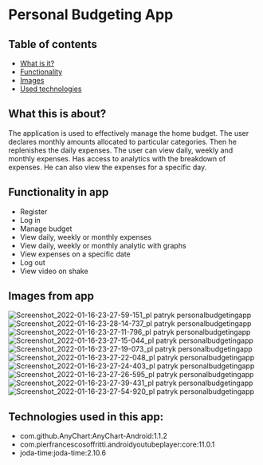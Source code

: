 # Personal Budgeting App


## Table of contents
* [What is it?](#what-this-is-about)
* [Functionality](#functionality-in-app)
* [Images](#images-from-app)
* [Used technologies](#technologies-used-in-this-project)

## What this is about?

The application is used to effectively manage the home budget. The user declares monthly amounts allocated to particular categories. Then he replenishes the daily expenses. The user can view daily, weekly and monthly expenses. Has access to analytics with the breakdown of expenses. He can also view the expenses for a specific day.


## Functionality in app

- Register
- Log in
- Manage budget
- View daily, weekly or monthly expenses
- View daily, weekly or monthly analytic with graphs
- View expenses on a specific date
- Log out
- View video on shake 

## Images from app

![Screenshot_2022-01-16-23-27-59-151_pl patryk personalbudgetingapp](https://user-images.githubusercontent.com/69324884/149680913-d4d28882-db7c-4660-ad21-997088ec97a4.jpg)
![Screenshot_2022-01-16-23-28-14-737_pl patryk personalbudgetingapp](https://user-images.githubusercontent.com/69324884/149680916-35fcbc37-34b0-442a-a8a7-0c1b117727e7.jpg)
![Screenshot_2022-01-16-23-27-11-796_pl patryk personalbudgetingapp](https://user-images.githubusercontent.com/69324884/149680917-482ca382-1f8c-475e-93f4-9750e07bb384.jpg)
![Screenshot_2022-01-16-23-27-15-044_pl patryk personalbudgetingapp](https://user-images.githubusercontent.com/69324884/149680919-95c00005-03c3-49f7-8447-f74eabb8c6c1.jpg)
![Screenshot_2022-01-16-23-27-19-073_pl patryk personalbudgetingapp](https://user-images.githubusercontent.com/69324884/149680920-6a29174e-d7a0-4ad5-9760-f18623f1cbaa.jpg)
![Screenshot_2022-01-16-23-27-22-048_pl patryk personalbudgetingapp](https://user-images.githubusercontent.com/69324884/149680921-a36476e1-d22c-432c-a3d8-9c0f724ca1c9.jpg)
![Screenshot_2022-01-16-23-27-24-403_pl patryk personalbudgetingapp](https://user-images.githubusercontent.com/69324884/149680922-365ad6c3-0db7-43d5-888b-16a682bf847f.jpg)
![Screenshot_2022-01-16-23-27-26-595_pl patryk personalbudgetingapp](https://user-images.githubusercontent.com/69324884/149680924-2a3bc770-55a7-4b9f-8f8e-67b975e318e4.jpg)
![Screenshot_2022-01-16-23-27-39-431_pl patryk personalbudgetingapp](https://user-images.githubusercontent.com/69324884/149680926-7dc77381-5111-4fa8-ae24-2b7914a1a602.jpg)
![Screenshot_2022-01-16-23-27-54-920_pl patryk personalbudgetingapp](https://user-images.githubusercontent.com/69324884/149680927-86c20458-1a17-41cc-8193-e2018d0e3f67.jpg)


## Technologies used in this app:
- com.github.AnyChart:AnyChart-Android:1.1.2
- com.pierfrancescosoffritti.androidyoutubeplayer:core:11.0.1
- joda-time:joda-time:2.10.6
